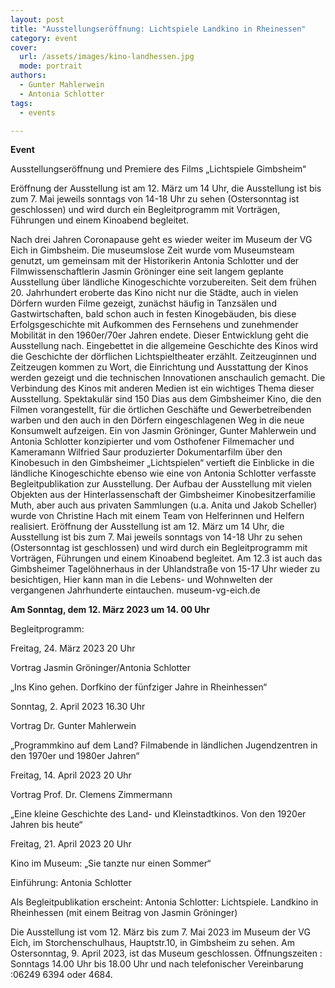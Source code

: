 ```yaml
---
layout: post
title: "Ausstellungseröffnung: Lichtspiele Landkino in Rheinessen"
category: event
cover:
  url: /assets/images/kino-landhessen.jpg
  mode: portrait
authors:
  - Gunter Mahlerwein
  - Antonia Schlotter
tags:
  - events

---
```


**Event**

Ausstellungseröffnung und Premiere des Films „Lichtspiele Gimbsheim“

Eröffnung der Ausstellung ist am 12. März um 14 Uhr, die Ausstellung ist bis zum 7. Mai jeweils sonntags von 14-18 Uhr zu sehen (Ostersonntag ist geschlossen) und wird durch ein Begleitprogramm mit Vorträgen, Führungen und einem Kinoabend begleitet.

<!-- more -->

Nach drei Jahren Coronapause geht es wieder weiter im Museum der VG Eich in Gimbsheim. Die museumslose Zeit wurde vom Museumsteam genutzt, um gemeinsam mit der Historikerin Antonia Schlotter und der Filmwissenschaftlerin Jasmin Gröninger eine seit langem geplante Ausstellung über ländliche Kinogeschichte vorzubereiten. Seit dem frühen 20. Jahrhundert eroberte das Kino nicht nur die Städte, auch in vielen Dörfern wurden Filme gezeigt, zunächst häufig in Tanzsälen und Gastwirtschaften, bald schon auch in festen Kinogebäuden, bis diese Erfolgsgeschichte mit Aufkommen des Fernsehens und zunehmender Mobilität in den 1960er/70er Jahren endete. Dieser Entwicklung geht die Ausstellung nach. Eingebettet in die allgemeine Geschichte des Kinos wird die Geschichte der dörflichen Lichtspieltheater erzählt. Zeitzeuginnen und Zeitzeugen kommen zu Wort, die Einrichtung und Ausstattung der Kinos werden gezeigt und die technischen Innovationen anschaulich gemacht. Die Verbindung des Kinos mit anderen Medien ist ein wichtiges Thema dieser Ausstellung. Spektakulär sind 150 Dias aus dem Gimbsheimer Kino, die den Filmen vorangestellt, für die örtlichen Geschäfte und Gewerbetreibenden warben und den auch in den Dörfern eingeschlagenen Weg in die neue Konsumwelt aufzeigen.
Ein von Jasmin Gröninger, Gunter Mahlerwein und Antonia Schlotter konzipierter und vom Osthofener Filmemacher und Kameramann Wilfried Saur produzierter Dokumentarfilm über den Kinobesuch in den Gimbsheimer „Lichtspielen“ vertieft die Einblicke in die ländliche Kinogeschichte ebenso wie eine von Antonia Schlotter verfasste Begleitpublikation zur Ausstellung.
Der Aufbau der Ausstellung mit vielen Objekten aus der Hinterlassenschaft der Gimbsheimer Kinobesitzerfamilie Muth, aber auch aus privaten Sammlungen (u.a. Anita und Jakob Scheller) wurde von Christine Hach mit einem Team von Helferinnen und Helfern realisiert.
Eröffnung der Ausstellung ist am 12. März um 14 Uhr, die Ausstellung ist bis zum 7. Mai jeweils sonntags von 14-18 Uhr zu sehen (Ostersonntag ist geschlossen) und wird durch ein Begleitprogramm mit Vorträgen, Führungen und einem Kinoabend begleitet.
Am 12.3 ist auch das Gimbsheimer Tagelöhnerhaus in der Uhlandstraße von 15-17 Uhr wieder zu besichtigen, Hier kann man in die Lebens- und Wohnwelten der vergangenen Jahrhunderte eintauchen.
museum-vg-eich.de


**Am Sonntag, dem 12. März 2023 um 14. 00 Uhr**

Begleitprogramm:

Freitag, 24. März 2023 20 Uhr

Vortrag Jasmin Gröninger/Antonia Schlotter

„Ins Kino gehen. Dorfkino der fünfziger Jahre in Rheinhessen“

Sonntag, 2. April 2023 16.30 Uhr

Vortrag Dr. Gunter Mahlerwein

„Programmkino auf dem Land? Filmabende in ländlichen Jugendzentren in den 1970er und 1980er Jahren“

Freitag, 14. April 2023 20 Uhr

Vortrag Prof. Dr. Clemens Zimmermann

„Eine kleine Geschichte des Land- und Kleinstadtkinos. Von den 1920er Jahren bis heute“

Freitag, 21. April 2023 20 Uhr

Kino im Museum: „Sie tanzte nur einen Sommer“

Einführung: Antonia Schlotter

Als Begleitpublikation erscheint: Antonia Schlotter: Lichtspiele. Landkino in Rheinhessen (mit einem Beitrag von Jasmin Gröninger)

Die Ausstellung ist vom 12. März bis zum 7. Mai 2023 im Museum der VG Eich, im Storchenschulhaus, Hauptstr.10, in Gimbsheim zu sehen. Am Ostersonntag, 9. April 2023, ist das Museum geschlossen.
Öffnungszeiten : Sonntags 14.00 Uhr bis 18.00 Uhr und nach telefonischer Vereinbarung :06249 6394 oder 4684.
